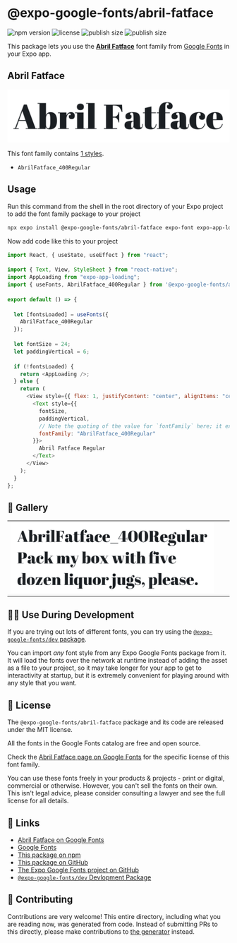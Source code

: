 # @expo-google-fonts/abril-fatface

![npm version](https://flat.badgen.net/npm/v/@expo-google-fonts/abril-fatface)
![license](https://flat.badgen.net/github/license/expo/google-fonts)
![publish size](https://flat.badgen.net/packagephobia/install/@expo-google-fonts/abril-fatface)
![publish size](https://flat.badgen.net/packagephobia/publish/@expo-google-fonts/abril-fatface)

This package lets you use the [**Abril Fatface**](https://fonts.google.com/specimen/Abril+Fatface) font family from [Google Fonts](https://fonts.google.com/) in your Expo app.

## Abril Fatface

![Abril Fatface](./font-family.png)

This font family contains [1 styles](#-gallery).

- `AbrilFatface_400Regular`

## Usage

Run this command from the shell in the root directory of your Expo project to add the font family package to your project

```sh
npx expo install @expo-google-fonts/abril-fatface expo-font expo-app-loading
```

Now add code like this to your project

```js
import React, { useState, useEffect } from "react";

import { Text, View, StyleSheet } from "react-native";
import AppLoading from "expo-app-loading";
import { useFonts, AbrilFatface_400Regular } from '@expo-google-fonts/abril-fatface';

export default () => {

  let [fontsLoaded] = useFonts({
    AbrilFatface_400Regular
  });

  let fontSize = 24;
  let paddingVertical = 6;

  if (!fontsLoaded) {
    return <AppLoading />;
  } else {
    return (
      <View style={{ flex: 1, justifyContent: "center", alignItems: "center" }}>
        <Text style={{
          fontSize,
          paddingVertical,
          // Note the quoting of the value for `fontFamily` here; it expects a string!
          fontFamily: "AbrilFatface_400Regular"
        }}>
          Abril Fatface Regular
        </Text>
      </View>
    );
  }
};
```

## 🔡 Gallery


||||
|-|-|-|
|![AbrilFatface_400Regular](./AbrilFatface_400Regular.ttf.png)||||


## 👩‍💻 Use During Development

If you are trying out lots of different fonts, you can try using the [`@expo-google-fonts/dev` package](https://github.com/expo/google-fonts/tree/master/font-packages/dev#readme).

You can import _any_ font style from any Expo Google Fonts package from it. It will load the fonts over the network at runtime instead of adding the asset as a file to your project, so it may take longer for your app to get to interactivity at startup, but it is extremely convenient for playing around with any style that you want.


## 📖 License

The `@expo-google-fonts/abril-fatface` package and its code are released under the MIT license.

All the fonts in the Google Fonts catalog are free and open source.

Check the [Abril Fatface page on Google Fonts](https://fonts.google.com/specimen/Abril+Fatface) for the specific license of this font family.

You can use these fonts freely in your products & projects - print or digital, commercial or otherwise. However, you can't sell the fonts on their own. This isn't legal advice, please consider consulting a lawyer and see the full license for all details.

## 🔗 Links

- [Abril Fatface on Google Fonts](https://fonts.google.com/specimen/Abril+Fatface)
- [Google Fonts](https://fonts.google.com/)
- [This package on npm](https://www.npmjs.com/package/@expo-google-fonts/abril-fatface)
- [This package on GitHub](https://github.com/expo/google-fonts/tree/master/font-packages/abril-fatface)
- [The Expo Google Fonts project on GitHub](https://github.com/expo/google-fonts)
- [`@expo-google-fonts/dev` Devlopment Package](https://github.com/expo/google-fonts/tree/master/font-packages/dev)

## 🤝 Contributing

Contributions are very welcome! This entire directory, including what you are reading now, was generated from code. Instead of submitting PRs to this directly, please make contributions to [the generator](https://github.com/expo/google-fonts/tree/master/packages/generator) instead.
